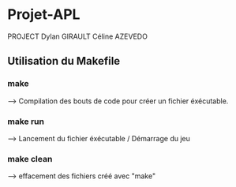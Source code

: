 # Projet-APL

PROJECT
Dylan GIRAULT
Céline AZEVEDO

## Utilisation du Makefile

### make 
 --> Compilation des bouts de code pour créer un fichier éxécutable.

### make run
 --> Lancement du fichier éxécutable / Démarrage du jeu

### make clean
 --> effacement des fichiers créé avec "make"
